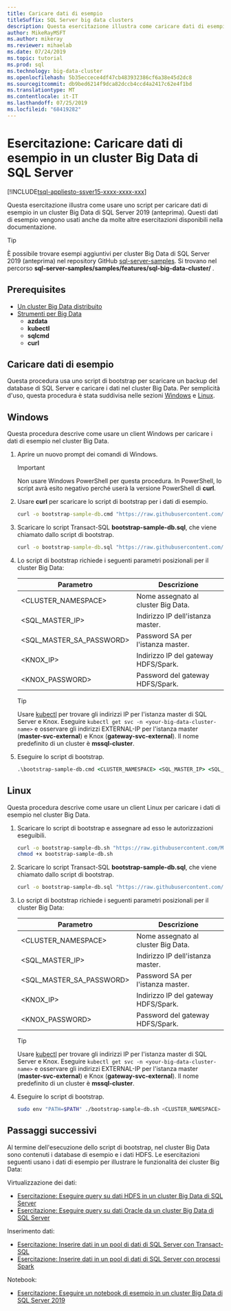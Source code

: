 ```yaml
---
title: Caricare dati di esempio
titleSuffix: SQL Server big data clusters
description: Questa esercitazione illustra come caricare dati di esempio in un cluster Big Data di SQL Server. I dati di esempio includono dati relazionali presenti nell'istanza master di SQL Server e dati HDFS presenti nel pool di archiviazione. Questi dati supportano altre esercitazioni disponibili in questa sezione.
author: MikeRayMSFT
ms.author: mikeray
ms.reviewer: mihaelab
ms.date: 07/24/2019
ms.topic: tutorial
ms.prod: sql
ms.technology: big-data-cluster
ms.openlocfilehash: 5b35eccece4df47cb483932386cf6a38e45d2dc8
ms.sourcegitcommit: db9bed6214f9dca82dccb4ccd4a2417c62e4f1bd
ms.translationtype: MT
ms.contentlocale: it-IT
ms.lasthandoff: 07/25/2019
ms.locfileid: "68419282"
---
```

# <a name="tutorial-load-sample-data-into-a-sql-server-big-data-cluster"></a>Esercitazione: Caricare dati di esempio in un cluster Big Data di SQL Server

[!INCLUDE[tsql-appliesto-ssver15-xxxx-xxxx-xxx](../includes/tsql-appliesto-ssver15-xxxx-xxxx-xxx.md)]

Questa esercitazione illustra come usare uno script per caricare dati di esempio in un cluster Big Data di SQL Server 2019 (anteprima). Questi dati di esempio vengono usati anche da molte altre esercitazioni disponibili nella documentazione.

> [!TIP]
> È possibile trovare esempi aggiuntivi per cluster Big Data di SQL Server 2019 (anteprima) nel repository GitHub [sql-server-samples](https://github.com/Microsoft/sql-server-samples/tree/master/samples/features/sql-big-data-cluster). Si trovano nel percorso **sql-server-samples/samples/features/sql-big-data-cluster/** .

## <a name="prerequisites"></a>Prerequisites

- [Un cluster Big Data distribuito](deployment-guidance.md)
- [Strumenti per Big Data](deploy-big-data-tools.md)
   - **azdata**
   - **kubectl**
   - **sqlcmd**
   - **curl**

## <a id="sampledata"></a> Caricare dati di esempio

Questa procedura usa uno script di bootstrap per scaricare un backup del database di SQL Server e caricare i dati nel cluster Big Data. Per semplicità d'uso, questa procedura è stata suddivisa nelle sezioni [Windows](#windows) e [Linux](#linux).

## <a id="windows"></a> Windows

Questa procedura descrive come usare un client Windows per caricare i dati di esempio nel cluster Big Data.

1. Aprire un nuovo prompt dei comandi di Windows.

   > [!IMPORTANT]
   > Non usare Windows PowerShell per questa procedura. In PowerShell, lo script avrà esito negativo perché userà la versione PowerShell di **curl**.

1. Usare **curl** per scaricare lo script di bootstrap per i dati di esempio.

   ```cmd
   curl -o bootstrap-sample-db.cmd "https://raw.githubusercontent.com/Microsoft/sql-server-samples/master/samples/features/sql-big-data-cluster/bootstrap-sample-db.cmd"
   ```

1. Scaricare lo script Transact-SQL **bootstrap-sample-db.sql**, che viene chiamato dallo script di bootstrap.

   ```cmd
   curl -o bootstrap-sample-db.sql "https://raw.githubusercontent.com/Microsoft/sql-server-samples/master/samples/features/sql-big-data-cluster/bootstrap-sample-db.sql"
   ```

1. Lo script di bootstrap richiede i seguenti parametri posizionali per il cluster Big Data:

   | Parametro | Descrizione |
   |---|---|
   | <CLUSTER_NAMESPACE> | Nome assegnato al cluster Big Data. |
   | <SQL_MASTER_IP> | Indirizzo IP dell'istanza master. |
   | <SQL_MASTER_SA_PASSWORD> | Password SA per l'istanza master. |
   | <KNOX_IP> | Indirizzo IP del gateway HDFS/Spark. |
   | <KNOX_PASSWORD> | Password del gateway HDFS/Spark. |

   > [!TIP]
   > Usare [kubectl](cluster-troubleshooting-commands.md) per trovare gli indirizzi IP per l'istanza master di SQL Server e Knox. Eseguire `kubectl get svc -n <your-big-data-cluster-name>` e osservare gli indirizzi EXTERNAL-IP per l'istanza master (**master-svc-external**) e Knox (**gateway-svc-external**). Il nome predefinito di un cluster è **mssql-cluster**.

1. Eseguire lo script di bootstrap.

   ```cmd
   .\bootstrap-sample-db.cmd <CLUSTER_NAMESPACE> <SQL_MASTER_IP> <SQL_MASTER_SA_PASSWORD> <KNOX_IP> <KNOX_PASSWORD>
   ```

## <a id="linux"></a> Linux

Questa procedura descrive come usare un client Linux per caricare i dati di esempio nel cluster Big Data.

1. Scaricare lo script di bootstrap e assegnare ad esso le autorizzazioni eseguibili.

   ```bash
   curl -o bootstrap-sample-db.sh "https://raw.githubusercontent.com/Microsoft/sql-server-samples/master/samples/features/sql-big-data-cluster/bootstrap-sample-db.sh"
   chmod +x bootstrap-sample-db.sh
   ```

1. Scaricare lo script Transact-SQL **bootstrap-sample-db.sql**, che viene chiamato dallo script di bootstrap.

   ```bash
   curl -o bootstrap-sample-db.sql "https://raw.githubusercontent.com/Microsoft/sql-server-samples/master/samples/features/sql-big-data-cluster/bootstrap-sample-db.sql"
   ```

1. Lo script di bootstrap richiede i seguenti parametri posizionali per il cluster Big Data:

   | Parametro | Descrizione |
   |---|---|
   | <CLUSTER_NAMESPACE> | Nome assegnato al cluster Big Data. |
   | <SQL_MASTER_IP> | Indirizzo IP dell'istanza master. |
   | <SQL_MASTER_SA_PASSWORD> | Password SA per l'istanza master. |
   | <KNOX_IP> | Indirizzo IP del gateway HDFS/Spark. |
   | <KNOX_PASSWORD> | Password del gateway HDFS/Spark. |

   > [!TIP]
   > Usare [kubectl](cluster-troubleshooting-commands.md) per trovare gli indirizzi IP per l'istanza master di SQL Server e Knox. Eseguire `kubectl get svc -n <your-big-data-cluster-name>` e osservare gli indirizzi EXTERNAL-IP per l'istanza master (**master-svc-external**) e Knox (**gateway-svc-external**). Il nome predefinito di un cluster è **mssql-cluster**.

1. Eseguire lo script di bootstrap.

   ```bash
   sudo env "PATH=$PATH" ./bootstrap-sample-db.sh <CLUSTER_NAMESPACE> <SQL_MASTER_IP> <SQL_MASTER_SA_PASSWORD> <KNOX_IP> <KNOX_PASSWORD>
   ```

## <a name="next-steps"></a>Passaggi successivi

Al termine dell'esecuzione dello script di bootstrap, nel cluster Big Data sono contenuti i database di esempio e i dati HDFS. Le esercitazioni seguenti usano i dati di esempio per illustrare le funzionalità dei cluster Big Data:

Virtualizzazione dei dati:

- [Esercitazione: Eseguire query su dati HDFS in un cluster Big Data di SQL Server ](tutorial-query-hdfs-storage-pool.md)
- [Esercitazione: Eseguire query su dati Oracle da un cluster Big Data di SQL Server ](tutorial-query-oracle.md)

Inserimento dati:

- [Esercitazione: Inserire dati in un pool di dati di SQL Server con Transact-SQL](tutorial-data-pool-ingest-sql.md)
- [Esercitazione: Inserire dati in un pool di dati di SQL Server con processi Spark](tutorial-data-pool-ingest-spark.md)

Notebook:

- [Esercitazione: Eseguire un notebook di esempio in un cluster Big Data di SQL Server 2019](tutorial-notebook-spark.md)